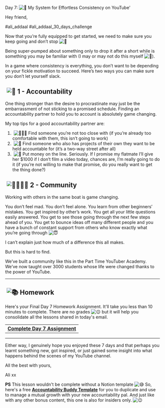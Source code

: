Day 7: ![🤝](https://fonts.gstatic.com/s/e/notoemoji/15.0/1f91d/72.png) My System for Effortless Consistency on YouTube'

Hey friend,

#ali_addaal   #ali_addaal_30_days_challenge

Now that you’re fully equipped to get started, we need to make sure you keep going and don’t stop ![💪](https://fonts.gstatic.com/s/e/notoemoji/15.0/1f4aa/72.png)

Being super-pumped about something only to drop it after a short while is something you may be familiar with (I may or may not do this myself ![👀](https://fonts.gstatic.com/s/e/notoemoji/15.0/1f440/72.png)).

In a game where consistency is everything, you don’t want to be depending on your fickle motivation to succeed. Here’s two ways you can make sure you don’t let yourself slack.

##  **![🤝](https://fonts.gstatic.com/s/e/notoemoji/15.0/1f91d/72.png) 1 - Accountability**

One thing stronger than the desire to procrastinate may just be the embarrassment of not sticking to a promised schedule. Finding an accountability partner to hold you to account is absolutely game changing.

My top tips for a good accountability partner are:

1.  ![🧑‍🤝‍🧑](https://fonts.gstatic.com/s/e/notoemoji/15.0/1f9d1_200d_1f91d_200d_1f9d1/72.png) Find someone you’re not too close with (if you’re already too comfortable with them, this isn’t going to work)
2.  ![🔧](https://fonts.gstatic.com/s/e/notoemoji/15.0/1f527/72.png) Find someone who also has projects of their own they want to be held accountable for (it’s a two-way street after all)
3.  ![🤑](https://fonts.gstatic.com/s/e/notoemoji/15.0/1f911/72.png) Put money on the line. Seriously. If I promise my flatmate I’ll give her $1000 if I don’t film a video today, chances are, I’m really going to do it (if you’re not willing to make that promise, do you really want to get the thing done?)

##  **![👨‍👩‍👧‍👦](https://fonts.gstatic.com/s/e/notoemoji/15.0/1f468_200d_1f469_200d_1f467_200d_1f466/72.png) 2 - Community**

Working with others in the same boat is game changing.

You don’t feel mad. You don’t feel alone. You learn from other beginners’ mistakes. You get inspired by other’s work. You get all your little questions easily answered. You get to see those going through the next few steps ahead of you. You get to bounce ideas off many different people and you have a bunch of constant support from others who know exactly what you’re going through ![😇](https://fonts.gstatic.com/s/e/notoemoji/15.0/1f607/72.png)

I can’t explain just how much of a difference this all makes.

But this is hard to find.

We’ve built a community like this in the Part Time YouTuber Academy. We’ve now taught over 3000 students whose life were changed thanks to the power of YouTube.

---

##  **![📚](https://fonts.gstatic.com/s/e/notoemoji/15.0/1f4da/72.png) Homework**

Here's your Final Day 7 Homework Assignment. It'll take you less than 10 minutes to complete. There are no grades ![😉](https://fonts.gstatic.com/s/e/notoemoji/15.0/1f609/72.png) but it will help you consolidate all the lessons shared in today's email.

|   |
|---|
|[**Complete Day 7 Assignment**](https://click.convertkit-mail2.com/4zunrvx09eb7uvzvw0bxh3d7pv77/dphehmuqdqmxvgsl/aHR0cHM6Ly9hbGlhYmRhYWwudHlwZWZvcm0uY29tL3RvL0tsNUlTemprI2VtYWlsPWFqYXlzYW1wYXRoOTdAZ21haWwuY29t)|

---

Either way, I genuinely hope you enjoyed these 7 days and that perhaps you learnt something new, got inspired, or just gained some insight into what happens behind the scenes of my YouTube channel.

All the best with yours,

Ali xx

**PS** This lesson wouldn't be complete without a Notion template ![😅](https://fonts.gstatic.com/s/e/notoemoji/15.0/1f605/72.png) So, here's a free [**Accountability Buddy Template**](https://click.convertkit-mail2.com/4zunrvx09eb7uvzvw0bxh3d7pv77/l2hvl8klu6uoqozpemfg/aHR0cHM6Ly9hbGlhYmRhYWwubm90aW9uLnNpdGUvTXktQWNjb3VudGFiaWxpdHktQnVkZHktRnJlZS1UZW1wbGF0ZS03NzFlNzljNWZjOTc0ZGMxOWYyOTRmNWJkZWY4ZTgwNQ==) for you to duplicate and use to manage a mutual growth with your new accountability pal. And just like with any other bonus content, this one is also for insiders only. ![😉](https://fonts.gstatic.com/s/e/notoemoji/15.0/1f609/72.png)
